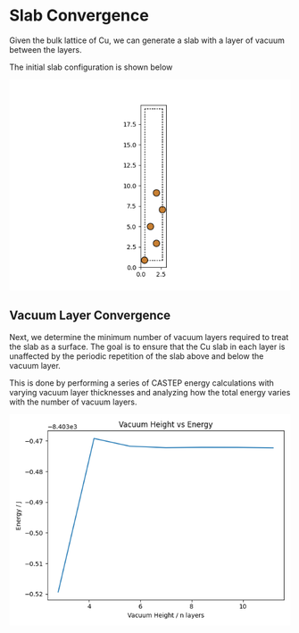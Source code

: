 # Slab Convergence

Given the bulk lattice of Cu, we can generate a slab with a layer of vacuum between
the layers.

The initial slab configuration is shown below

![](figures/initial_arrangement.png)

## Vacuum Layer Convergence

Next, we determine the minimum number of vacuum layers required to treat the slab as a surface. The goal is to ensure that the Cu slab in each layer is unaffected by the periodic repetition of the slab above and below the vacuum layer.

This is done by performing a series of CASTEP energy calculations with varying vacuum layer thicknesses and analyzing how the total energy varies with the number of vacuum layers.

![](figures/energy_against_n_vacuum_layer.png)
